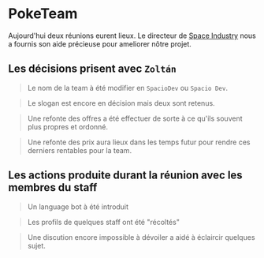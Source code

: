 # __PokeTeam__

Aujourd'hui deux réunions eurent lieux. Le directeur 
de [Space Industry](https://space-industry.fr) nous a 
fournis son aide précieuse pour ameliorer nôtre projet.

## Les décisions prisent avec `Zoltán`

> Le nom de la team à été modifier en `SpacioDev` ou 
`Spacio Dev`.

> Le slogan est encore en décision mais deux sont 
retenus.

> Une refonte des offres a été effectuer de sorte à 
ce qu'ils souvent plus propres et ordonné.

> Une refonte des prix aura lieux dans les temps 
futur pour rendre ces derniers rentables pour la team.

## Les actions produite durant la réunion avec les membres du staff

> Un language bot à été introduit

> Les profils de quelques staff ont été "récoltés"

> Une discution encore impossible à dévoiler a aidé à éclaircir quelques sujet.

